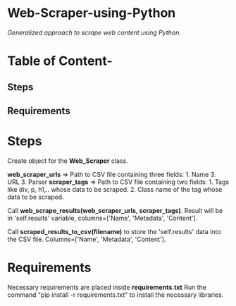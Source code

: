 # Web-Scraper-using-Python
*Generalized approach to scrape web content using Python.*

# Table of Content-
## Steps
## Requirements

# Steps

Create object for the **Web_Scraper** class.
	
**web_scraper_urls** => Path to CSV file containing three fields:
          1. Name
          3. URL
          3. Parser
**scraper_tags**     => Path to CSV file containing two fields:
          1. Tags like div, p, h1,.. whose data to be scraped.
          2. Class name of the tag whose data to be scraped.
          
Call **web_scrape_results(web_scraper_urls, scraper_tags)**.
  Result will be in 'self.results' variable, columns=['Name', 'Metadata', 'Content'].
  
Call **scraped_results_to_csv(filename)** to store the 'self.results' data into the CSV file.
  Columns=['Name', 'Metadata', 'Content'].

# Requirements

Necessary requirements are placed inside **requirements.txt**
Run the command "pip install -r requirements.txt" to install the necessary libraries.
